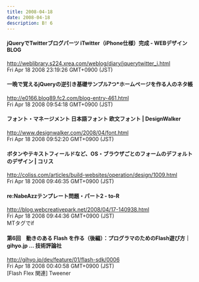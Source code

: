 ```yaml
---
title: 2008-04-18
date: 2008-04-18
description: B! 6
---
```


#### jQueryでTwitterブログパーツ iTwitter（iPhone仕様）完成 - WEBデザイン　BLOG
http://weblibrary.s224.xrea.com/weblog/diary/jquerytwitter_i.html<br>
Fri Apr 18 2008 23:19:26 GMT+0900 (JST)<br>


#### 一晩で覚えるjQueryの逆引き基礎サンプル7つ*ホームページを作る人のネタ帳
http://e0166.blog89.fc2.com/blog-entry-461.html<br>
Fri Apr 18 2008 09:54:18 GMT+0900 (JST)<br>


#### フォント・マネージメント 日本語フォント 欧文フォント | DesignWalker
http://www.designwalker.com/2008/04/font.html<br>
Fri Apr 18 2008 09:52:20 GMT+0900 (JST)<br>


####   ボタンやテキストフィールドなど、OS・ブラウザごとのフォームのデフォルトのデザイン | コリス
http://coliss.com/articles/build-websites/operation/design/1009.html<br>
Fri Apr 18 2008 09:46:35 GMT+0900 (JST)<br>


#### re:NabeAzzテンプレート問題・パート2 - to-R
http://blog.webcreativepark.net/2008/04/17-140938.html<br>
Fri Apr 18 2008 09:44:36 GMT+0900 (JST)<br>
MTタグでif


#### 第6回　動きのある Flash を作る（後編）：プログラマのためのFlash遊び方｜gihyo.jp … 技術評論社
http://gihyo.jp/dev/feature/01/flash-sdk/0006<br>
Fri Apr 18 2008 00:40:58 GMT+0900 (JST)<br>
[Flash Flex 関連] Tweener


